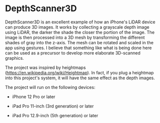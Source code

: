 # DepthScanner3D

DepthScanner3D is an excellent example of how an iPhone's LiDAR device can produce 3D images. It works by collecting a grayscale depth image using LiDAR, the darker the shade the closer the portion of the image. The image is then processed into a 3D mesh by transforming the different shades of gray into the z-axis. The mesh can be rotated and scaled in the app using gestures. I believe that something like what is being done here can be used as a precursor to develop more elaborate 3D-scanned graphics.

The project was inspired by heightmaps (https://en.wikipedia.org/wiki/Heightmap). In fact, if you plug a heightmap into this project's system, it will have the same effect as the depth images.

The project will run on the following devices:

- iPhone 12 Pro or later

- iPad Pro 11-inch (3rd generation) or later

- iPad Pro 12.9-inch (5th generation) or later
